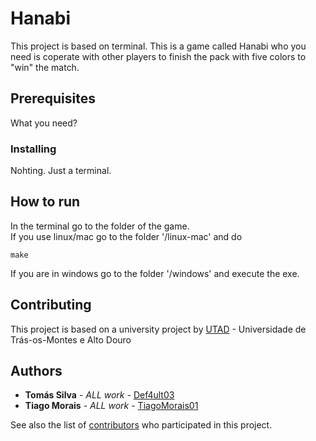 # Hanabi
This project is based on terminal. This is a game called Hanabi who you need is coperate with other players to finish the pack with five colors to "win" the match.
## Prerequisites
What you need?
### Installing
Nohting. Just a terminal.
## How to run
In the terminal go to the folder of the game.\
If you use linux/mac go to the folder '/linux-mac' and do
```
make
```
If you are in windows go to the folder '/windows' and execute the exe.
## Contributing
This project is based on a university project by [UTAD](https://www.utad.pt) - Universidade de Trás-os-Montes e Alto Douro
## Authors

* **Tomás Silva** - *ALL work* - [Def4ult03](https://github.com/Def4ult03)
* **Tiago Morais** - *ALL work* - [TiagoMorais01](https://github.com/TiagoMorais01)

See also the list of [contributors](https://github.com/Def4ult03/hanabi/graphs/contributors) who participated in this project.